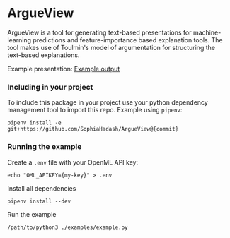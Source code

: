 # ArgueView

ArgueView is a tool for generating text-based presentations for machine-learning predictions and feature-importance based explanation tools. The tool makes use of Toulmin's model of argumentation for structuring the text-based explanations.

Example presentation:
[Example output](./screenshots/scr1.png)

### Including in your project

To include this package in your project use your python dependency management tool to import this repo. Example using `pipenv`:

```
pipenv install -e git+https://github.com/SophiaHadash/ArgueView@{commit}
```


### Running the example

Create a `.env` file with your OpenML API key:

```
echo "OML_APIKEY={my-key}" > .env
```

Install all dependencies

```
pipenv install --dev
```

Run the example

```
/path/to/python3 ./examples/example.py
```
